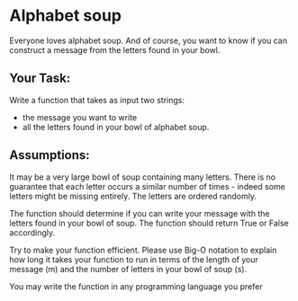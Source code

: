 # Alphabet soup

Everyone loves alphabet soup.  And of course, you want to know if you can construct a message from the letters found in your bowl.

## Your Task:

 Write a function that takes as input two strings:

* the message you want to write
* all the letters found in your bowl of alphabet soup.


## Assumptions:

It may be a very large bowl of soup containing many letters.
There is no guarantee that each letter occurs a similar number of times - indeed some letters might be missing entirely.
The letters are ordered randomly.

The function should determine if you can write your message with the letters found in your bowl of soup. The function should return True or False accordingly.

Try to make your function efficient.  Please use Big-O notation to explain how long it takes your function to run in terms of the length of your message (m) and the number of letters in your bowl of soup (s).

You may write the function in any programming language you prefer